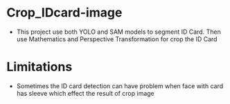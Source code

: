 # Crop_IDcard-image
- This project use both YOLO and SAM models to segment ID Card. Then use Mathematics and Perspective Transformation for crop the ID Card

# Limitations
- Sometimes the ID card detection can have problem when face with card has sleeve which effect the result of crop image
